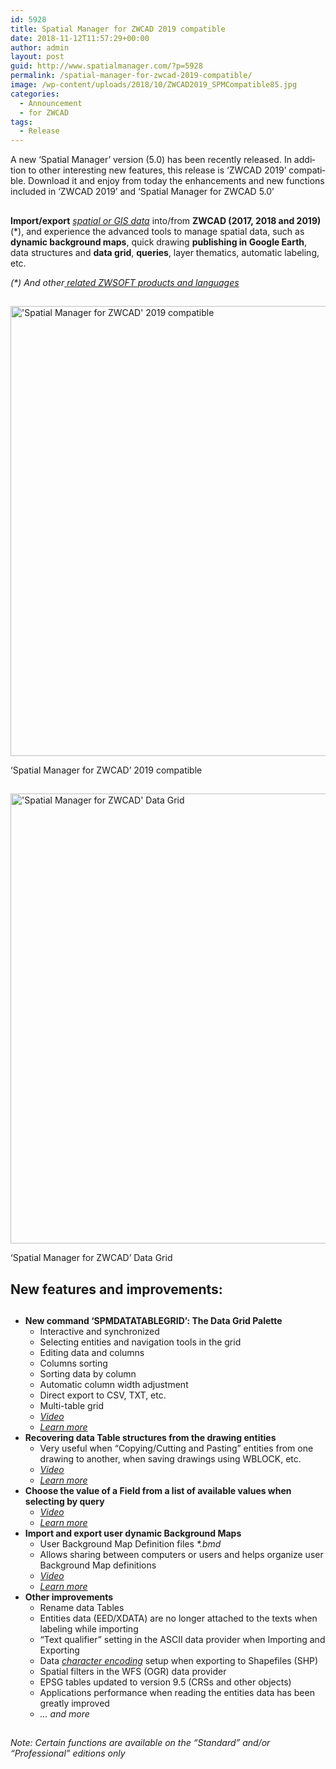 ```yaml
---
id: 5928
title: Spatial Manager for ZWCAD 2019 compatible
date: 2018-11-12T11:57:29+00:00
author: admin
layout: post
guid: http://www.spatialmanager.com/?p=5928
permalink: /spatial-manager-for-zwcad-2019-compatible/
image: /wp-content/uploads/2018/10/ZWCAD2019_SPMCompatible85.jpg
categories:
  - Announcement
  - for ZWCAD
tags:
  - Release
---
```

<p>
  A n<span lang="en">ew ‘Spatial Manager’ version (5.0) has been recently released. In addition to other interesting new features, this release is ‘ZWCAD 2019’ compatible. Download it and enjoy from today the enhancements and new functions included in &#8216;ZWCAD 2019&#8217; and &#8216;Spatial Manager for ZWCAD 5.0&#8217;</span>
</p>

<p>
  <!--more-->
</p>

<h2>
</h2>

<p>
  <strong>Import/export</strong> <em><span><span><a href="http://wiki.spatialmanager.com/index.php/Spatial_Manager™_for_ZWCAD_-_FAQs:_Providers" target="_blank" rel="nofollow">spatial or GIS data</a></span></span></em> into/from <strong>ZWCAD (2017, 2018 and 2019)</strong> (*), and experience the advanced tools to manage spatial data, such as <strong>dynamic background maps</strong>, quick drawing <strong>publishing in Google Earth</strong>, data structures and <strong>data grid</strong>, <strong>queries</strong>, layer thematics, automatic labeling, etc.
</p>

<p>
  <em>(*) And other<span><a href="http://wiki.spatialmanager.com/index.php/Spatial_Manager%E2%84%A2_for_ZWCAD_-_FAQs:_Compatible_ZWCAD_applications" target="_blank" rel="nofollow"> related ZWSOFT products and languages</a></span></em>
</p>

<h2>
</h2>

<div>
  <a href="http://www.spatialmanager.com/wp-content/uploads/2018/10/SPM_ZWCAD2019.png" target="_blank" rel="nofollow"><img src="http://www.spatialmanager.com/wp-content/uploads/2018/10/SPM_ZWCAD2019.png" alt="'Spatial Manager for ZWCAD' 2019 compatible" width="1280" height="720" srcset="http://www.spatialmanager.com/wp-content/uploads/2018/10/SPM_ZWCAD2019.png 1280w, http://www.spatialmanager.com/wp-content/uploads/2018/10/SPM_ZWCAD2019-300x169.png 300w, http://www.spatialmanager.com/wp-content/uploads/2018/10/SPM_ZWCAD2019-768x432.png 768w, http://www.spatialmanager.com/wp-content/uploads/2018/10/SPM_ZWCAD2019-1024x576.png 1024w, http://www.spatialmanager.com/wp-content/uploads/2018/10/SPM_ZWCAD2019-624x351.png 624w" sizes="(max-width: 1280px) 100vw, 1280px" /></a>
  
  <p>
    &#8216;Spatial Manager for ZWCAD&#8217; 2019 compatible
  </p>
</div>

<h2>
</h2>

<div>
  <a href="http://www.spatialmanager.com/wp-content/uploads/2018/10/SPM_ZWCAD2019-DataGrid.png" target="_blank" rel="nofollow"><img src="http://www.spatialmanager.com/wp-content/uploads/2018/10/SPM_ZWCAD2019-DataGrid.png" alt="'Spatial Manager for ZWCAD' Data Grid" width="1280" height="720" srcset="http://www.spatialmanager.com/wp-content/uploads/2018/10/SPM_ZWCAD2019-DataGrid.png 1280w, http://www.spatialmanager.com/wp-content/uploads/2018/10/SPM_ZWCAD2019-DataGrid-300x169.png 300w, http://www.spatialmanager.com/wp-content/uploads/2018/10/SPM_ZWCAD2019-DataGrid-768x432.png 768w, http://www.spatialmanager.com/wp-content/uploads/2018/10/SPM_ZWCAD2019-DataGrid-1024x576.png 1024w, http://www.spatialmanager.com/wp-content/uploads/2018/10/SPM_ZWCAD2019-DataGrid-624x351.png 624w" sizes="(max-width: 1280px) 100vw, 1280px" /></a>
  
  <p>
    &#8216;Spatial Manager for ZWCAD&#8217; Data Grid
  </p>
</div>

<h2>
</h2>

<h2>
  <span>New features and improvements:</span>
</h2>

<h2>
</h2>

<ul>
  <li>
    <span><strong>New command &#8216;SPMDATATABLEGRID&#8217;: The Data Grid Palette</strong></span> <ul>
      <li>
        Interactive and synchronized
      </li>
      <li>
        Selecting entities and navigation tools in the grid
      </li>
      <li>
        Editing data and columns
      </li>
      <li>
        Columns sorting
      </li>
      <li>
        Sorting data by column
      </li>
      <li>
        Automatic column width adjustment
      </li>
      <li>
        Direct export to CSV, TXT, etc.
      </li>
      <li>
        Multi-table grid
      </li>
      <li>
        <em><a href="https://youtu.be/kO5qs3H9FAk?rel=0" target="_blank" rel="nofollow"><span>Video</span></a></em>
      </li>
      <li>
        <a href="http://wiki.spatialmanager.com/index.php/Spatial_Manager%E2%84%A2_for_ZWCAD_-_FAQs:_Data_Structure_Management_(%22Standard%22_and_%22Professional%22_editions_only)#Can_I_view_and_edit_the_entities_data_in_a_table_form.3F_.28.22Professional.22_edition_only.29" target="_blank" rel="nofollow"><em><span>Learn more</span></em></a>
      </li>
    </ul>
  </li>
  
  <li>
    <span><strong>Recovering data Table structures from the drawing entities</strong></span> <ul>
      <li>
        Very useful when &#8220;Copying/Cutting and Pasting&#8221; entities from one drawing to another, when saving drawings using WBLOCK, etc.
      </li>
      <li>
        <em><a href="https://youtu.be/8UMcv7K3pXk?rel=0" target="_blank" rel="nofollow"><span>Video</span></a></em>
      </li>
      <li>
        <a href="http://wiki.spatialmanager.com/index.php/Spatial_Manager%E2%84%A2_for_ZWCAD_-_FAQs:_Data_Structure_Management_(%22Standard%22_and_%22Professional%22_editions_only)#How_can_I_define_data_tables_in_a_drawing.3F" target="_blank" rel="nofollow"><em><span>Learn more</span></em></a>
      </li>
    </ul>
  </li>
  
  <li>
    <span><strong>Choose the value of a Field from a list of available values when selecting by query</strong></span> <ul>
      <li>
        <em><a href="https://youtu.be/liruRM98B7E?rel=0" target="_blank" rel="nofollow"><span>Video</span></a></em>
      </li>
      <li>
        <em><a href="http://wiki.spatialmanager.com/index.php/Spatial_Manager%E2%84%A2_for_ZWCAD_-_FAQs:_Data_Structure_Management_(%22Standard%22_and_%22Professional%22_editions_only)#Can_I_define_a_selection_of_entities_based_on_the_values_of_their_data.3F" target="_blank" rel="nofollow"><span>Learn more</span></a></em>
      </li>
    </ul>
  </li>
  
  <li>
    <span><strong>Import and export user dynamic Background Maps</strong></span> <ul>
      <li>
        User Background Map Definition files <em>*.bmd</em>
      </li>
      <li>
        Allows sharing between computers or users and helps organize user Background Map definitions
      </li>
      <li>
        <em><a href="https://youtu.be/zPPnopXKnfU?rel=0" target="_blank" rel="nofollow"><span>Video</span></a></em>
      </li>
      <li>
        <em><a href="http://wiki.spatialmanager.com/index.php/Spatial_Manager%E2%84%A2_for_ZWCAD_-_FAQs:_Background_Maps_(%22Standard%22_and_%22Professional%22_editions_only)#Can_I_configure_my_own_Web_Map_Services.3F" target="_blank" rel="nofollow"><span>Learn more</span></a></em>
      </li>
    </ul>
  </li>
  
  <li>
    <span><strong>Other improvements</strong></span> <ul>
      <li>
        Rename data Tables
      </li>
      <li>
        Entities data (EED/XDATA) are no longer attached to the texts when labeling while importing
      </li>
      <li>
        &#8220;Text qualifier&#8221; setting in the ASCII data provider when Importing and Exporting
      </li>
      <li>
        Data <a href="https://en.wikipedia.org/wiki/Character_encoding" target="_blank" rel="nofollow"><span><em>character encoding</em></span></a> setup when exporting to Shapefiles (SHP)
      </li>
      <li>
        Spatial filters in the WFS (OGR) data provider
      </li>
      <li>
        EPSG tables updated to version 9.5 (CRSs and other objects)
      </li>
      <li>
        Applications performance when reading the entities data has been greatly improved
      </li>
      <li>
        <em>… and more</em>
      </li>
    </ul>
  </li>
</ul>

<h2>
</h2>

<p>
  <em>Note: Certain functions are available on the “Standard” and/or “Professional” editions only</em>
</p>